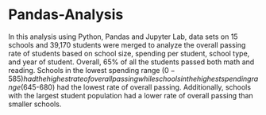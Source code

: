 # Pandas-Analysis
In this analysis using Python, Pandas and Jupyter Lab, data sets on 15 schools and 39,170 students were merged to analyze the overall passing rate of students based on school size, spending per student, school type, and year of student. Overall, 65% of all the students passed both math and reading. Schools in the lowest spending range ($0-585) had the highest rate of overall passing while schools in the highest spending range ($645-680) had the lowest rate of overall passing. Additionally, schools with the largest student population had a lower rate of overall passing than smaller schools. 
